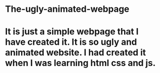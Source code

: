 # The-ugly-animated-webpage
# It is just a simple webpage that I have created it. It is so ugly and animated website. I had created it when I was learning html css and js.
